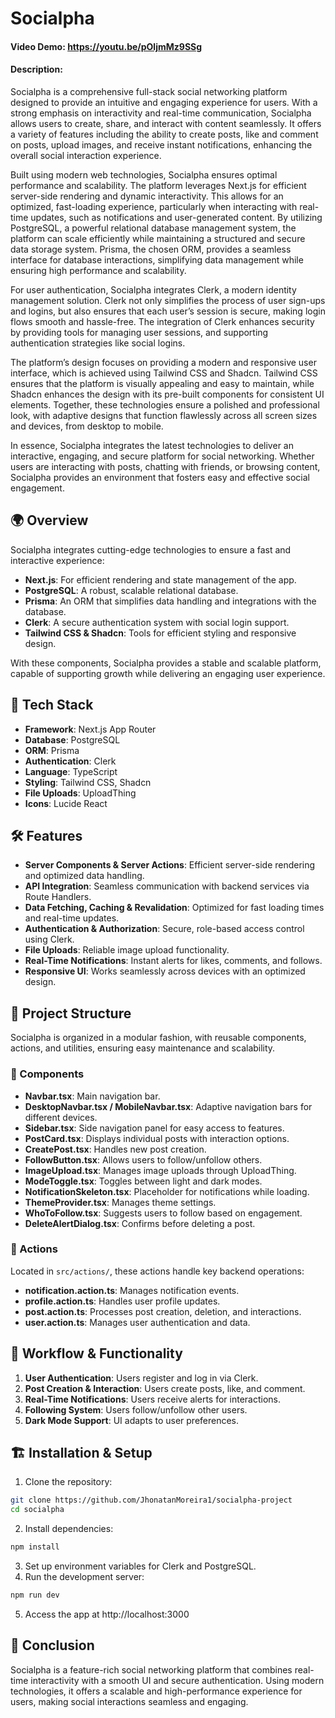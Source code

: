 # Socialpha

#### Video Demo: <https://youtu.be/pOljmMz9SSg>

#### Description:
Socialpha is a comprehensive full-stack social networking platform designed to provide an intuitive and engaging experience for users. With a strong emphasis on interactivity and real-time communication, Socialpha allows users to create, share, and interact with content seamlessly. It offers a variety of features including the ability to create posts, like and comment on posts, upload images, and receive instant notifications, enhancing the overall social interaction experience.

Built using modern web technologies, Socialpha ensures optimal performance and scalability. The platform leverages Next.js for efficient server-side rendering and dynamic interactivity. This allows for an optimized, fast-loading experience, particularly when interacting with real-time updates, such as notifications and user-generated content. By utilizing PostgreSQL, a powerful relational database management system, the platform can scale efficiently while maintaining a structured and secure data storage system. Prisma, the chosen ORM, provides a seamless interface for database interactions, simplifying data management while ensuring high performance and scalability.

For user authentication, Socialpha integrates Clerk, a modern identity management solution. Clerk not only simplifies the process of user sign-ups and logins, but also ensures that each user’s session is secure, making login flows smooth and hassle-free. The integration of Clerk enhances security by providing tools for managing user sessions, and supporting authentication strategies like social logins.

The platform’s design focuses on providing a modern and responsive user interface, which is achieved using Tailwind CSS and Shadcn. Tailwind CSS ensures that the platform is visually appealing and easy to maintain, while Shadcn enhances the design with its pre-built components for consistent UI elements. Together, these technologies ensure a polished and professional look, with adaptive designs that function flawlessly across all screen sizes and devices, from desktop to mobile.

In essence, Socialpha integrates the latest technologies to deliver an interactive, engaging, and secure platform for social networking. Whether users are interacting with posts, chatting with friends, or browsing content, Socialpha provides an environment that fosters easy and effective social engagement.

## 🌍 Overview
Socialpha integrates cutting-edge technologies to ensure a fast and interactive experience:
- **Next.js**: For efficient rendering and state management of the app.
- **PostgreSQL**: A robust, scalable relational database.
- **Prisma**: An ORM that simplifies data handling and integrations with the database.
- **Clerk**: A secure authentication system with social login support.
- **Tailwind CSS & Shadcn**: Tools for efficient styling and responsive design.

With these components, Socialpha provides a stable and scalable platform, capable of supporting growth while delivering an engaging user experience.

## 🚀 Tech Stack
- **Framework**: Next.js App Router
- **Database**: PostgreSQL
- **ORM**: Prisma
- **Authentication**: Clerk
- **Language**: TypeScript
- **Styling**: Tailwind CSS, Shadcn
- **File Uploads**: UploadThing
- **Icons**: Lucide React

## 🛠️ Features
- **Server Components & Server Actions**: Efficient server-side rendering and optimized data handling.
- **API Integration**: Seamless communication with backend services via Route Handlers.
- **Data Fetching, Caching & Revalidation**: Optimized for fast loading times and real-time updates.
- **Authentication & Authorization**: Secure, role-based access control using Clerk.
- **File Uploads**: Reliable image upload functionality.
- **Real-Time Notifications**: Instant alerts for likes, comments, and follows.
- **Responsive UI**: Works seamlessly across devices with an optimized design.

## 📂 Project Structure
Socialpha is organized in a modular fashion, with reusable components, actions, and utilities, ensuring easy maintenance and scalability.

### 🔹 Components
- **Navbar.tsx**: Main navigation bar.
- **DesktopNavbar.tsx / MobileNavbar.tsx**: Adaptive navigation bars for different devices.
- **Sidebar.tsx**: Side navigation panel for easy access to features.
- **PostCard.tsx**: Displays individual posts with interaction options.
- **CreatePost.tsx**: Handles new post creation.
- **FollowButton.tsx**: Allows users to follow/unfollow others.
- **ImageUpload.tsx**: Manages image uploads through UploadThing.
- **ModeToggle.tsx**: Toggles between light and dark modes.
- **NotificationSkeleton.tsx**: Placeholder for notifications while loading.
- **ThemeProvider.tsx**: Manages theme settings.
- **WhoToFollow.tsx**: Suggests users to follow based on engagement.
- **DeleteAlertDialog.tsx**: Confirms before deleting a post.

### 🔹 Actions
Located in `src/actions/`, these actions handle key backend operations:
- **notification.action.ts**: Manages notification events.
- **profile.action.ts**: Handles user profile updates.
- **post.action.ts**: Processes post creation, deletion, and interactions.
- **user.action.ts**: Manages user authentication and data.

## 🔄 Workflow & Functionality
1. **User Authentication**: Users register and log in via Clerk.
2. **Post Creation & Interaction**: Users create posts, like, and comment.
3. **Real-Time Notifications**: Users receive alerts for interactions.
4. **Following System**: Users follow/unfollow other users.
5. **Dark Mode Support**: UI adapts to user preferences.

## 🏗️ Installation & Setup
1. Clone the repository:

```bash
git clone https://github.com/JhonatanMoreira1/socialpha-project
cd socialpha
```

2. Install dependencies:

```bash
npm install
```

3. Set up environment variables for Clerk and PostgreSQL.
4. Run the development server:

```bash
npm run dev
```

5. Access the app at http://localhost:3000

## 📌 Conclusion
Socialpha is a feature-rich social networking platform that combines real-time interactivity with a smooth UI and secure authentication. Using modern technologies, it offers a scalable and high-performance experience for users, making social interactions seamless and engaging.
